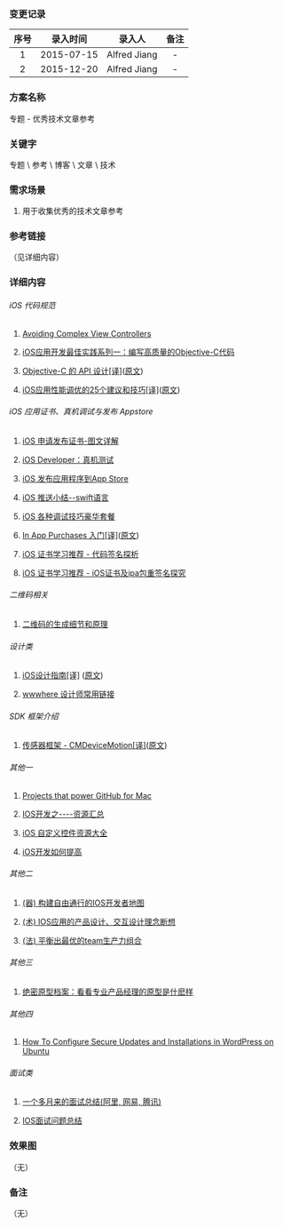 ### 变更记录

| 序号 | 录入时间 | 录入人 | 备注 |
|:--------:|:--------:|:--------:|:--------:|
| 1 | 2015-07-15 | Alfred Jiang | - |
| 2 | 2015-12-20 | Alfred Jiang | - |

### 方案名称

专题 - 优秀技术文章参考

### 关键字

专题 \ 参考 \ 博客 \ 文章 \ 技术

### 需求场景

1. 用于收集优秀的技术文章参考

### 参考链接
（见详细内容）

### 详细内容

###### iOS 代码规范

1. [Avoiding Complex View Controllers](http://stablekernel.com/blog/avoiding-complex-view-controller/)

2. [iOS应用开发最佳实践系列一：编写高质量的Objective-C代码](http://www.cnblogs.com/xdream86/p/3309345.html)

3. [Objective-C 的 API 设计[译]](http://www.oschina.net/translate/objective-c-api-design)([原文](http://mattgemmell.com/api-design/))

4. [iOS应用性能调优的25个建议和技巧[译]](http://www.cocoachina.com/ios/20150408/11501.html)([原文](http://www.marcelofabri.com/))

###### iOS 应用证书、真机调试与发布 Appstore

1. [iOS 申请发布证书-图文详解](http://my.oschina.net/joanfen/blog/133624)

2. [iOS Developer：真机测试](http://my.oschina.net/joanfen/blog/167730)

3. [iOS 发布应用程序到App Store](http://my.oschina.net/joanfen/blog/133642)

4. [iOS 推送小结--swift语言](http://www.cnblogs.com/maple023/p/4277505.html)

5. [iOS 各种调试技巧豪华套餐](http://www.cnblogs.com/daiweilai/p/4421340.html)

6. [In App Purchases 入门[译]](http://www.cnblogs.com/zilongshanren/archive/2012/01/15/2190193.html)([原文](http://www.raywenderlich.com/21081/introduction-to-in-app-purchases-in-ios-6-tutorial))

7. [iOS 证书学习推荐 - 代码签名探析](http://objccn.io/issue-17-2/)

8. [iOS 证书学习推荐 - iOS证书及ipa包重签名探究](http://www.olinone.com/?p=198)

###### 二维码相关

1. [二维码的生成细节和原理](http://coolshell.cn/articles/10590.html#jtss-tsina)

###### 设计类

1. [iOS设计指南[译]](http://www.ui.cn/detail/32167.html)   ([原文](http://iosdesign.ivomynttinen.com/))

2. [wwwhere 设计师常用链接](http://wwwhere.io/)


###### SDK 框架介绍

1. [传感器框架 - CMDeviceMotion[译]](http://segmentfault.com/a/1190000002400742)([原文](http://nshipster.com/cmdevicemotion/))

###### 其他一

1. [Projects that power GitHub for Mac](https://github.com/showcases/projects-that-power-github-for-mac)

2. [IOS开发之----资源汇总](http://blog.sina.com.cn/s/blog_71715bf801018v6f.html)

3. [iOS 自定义控件资源大全](http://www.77exception.com/mobiledevelop/ios/8050.html)

4. [iOS开发如何提高](http://blog.devtang.com/blog/2014/07/27/ios-levelup-tips/)

###### 其他二

1. [(器) 构建自由通行的IOS开发者地图](http://www.cnblogs.com/limbo0312/archive/2012/05/04/2483171.html)

2. [(术) IOS应用的产品设计、交互设计理念断想](http://www.cnblogs.com/limbo0312/archive/2012/05/06/2486550.html)

3. [(法) 平衡出最优的team生产力组合](http://www.cnblogs.com/limbo0312/archive/2012/05/05/2484806.html)

###### 其他三

1. [绝密原型档案：看看专业产品经理的原型是什麽样](http://www.woshipm.com/rp/149653.html)

###### 其他四

1. [How To Configure Secure Updates and Installations in WordPress on Ubuntu](https://www.digitalocean.com/community/tutorials/how-to-configure-secure-updates-and-installations-in-wordpress-on-ubuntu)

###### 面试类

1. [一个多月来的面试总结(阿里, 网易, 腾讯)](http://blog.csdn.net/hitwhylz/article/details/45271585#comments)

2. [IOS面试问题总结](http://blog.csdn.net/pingchangtan367/article/details/16824281)

### 效果图
（无）

### 备注
（无）
